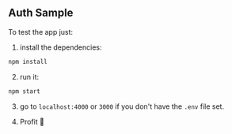 ## Auth Sample
To test the app just:

1. install the dependencies:
```sh
npm install
```

2. run it:
```sh
npm start
```

3. go to `localhost:4000` or `3000` if you don't have the `.env` file set.

4. Profit 👻
